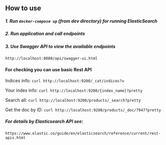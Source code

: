 ## How to use
##### 1. Run `docker-compose up` (from dev directory) for running ElasticSearch
##### 2. Run application and call endpoints
##### 3. Use Swagger API to view the available endpoints
`http://localhost:8080/api/swagger-ui.html`

#### For checking you can use basic Rest API

Indices info: `curl http://localhost:9200/_cat/indices?v`

Your index info: `curl http://localhost:9200/{index_name}?pretty`

Search all: `curl http://localhost:9200/products/_search?pretty`

Get the doc by ID: `curl http://localhost:9200/products/_doc/7947?pretty`

##### For details by Elasticsearch API see: 
`https://www.elastic.co/guide/en/elasticsearch/reference/current/rest-apis.html`
